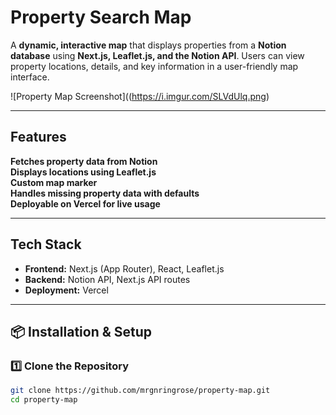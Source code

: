 # Property Search Map

A **dynamic, interactive map** that displays properties from a **Notion database** using **Next.js, Leaflet.js, and the Notion API**. Users can view property locations, details, and key information in a user-friendly map interface.

![Property Map Screenshot]((https://i.imgur.com/SLVdUlq.png)

---

## Features

**Fetches property data from Notion**  
**Displays locations using Leaflet.js**  
**Custom map marker**  
**Handles missing property data with defaults**  
**Deployable on Vercel for live usage**  

---

## Tech Stack

- **Frontend:** Next.js (App Router), React, Leaflet.js
- **Backend:** Notion API, Next.js API routes
- **Deployment:** Vercel

---

## 📦 Installation & Setup

### 1️⃣ **Clone the Repository**
```sh
git clone https://github.com/mrgnringrose/property-map.git
cd property-map
